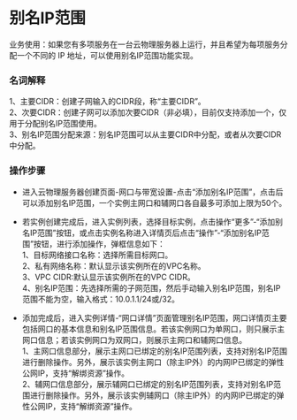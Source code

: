 # 别名IP范围

业务使用：如果您有多项服务在一台云物理服务器上运行，并且希望为每项服务分配一个不同的 IP 地址，可以使用别名IP范围功能实现。

### 名词解释
  1、主要CIDR：创建子网输入的CIDR段，称“主要CIDR”。<br/>
  2、次要CIDR：创建子网可以添加次要CIDR（非必填），目前仅支持添加一个，仅用于分配别名IP范围使用。<br/>
  3、别名IP范围分配来源：别名IP范围可以从主要CIDR中分配，或者从次要CIDR中分配。<br/>

### 操作步骤
- 进入云物理服务器创建页面-网口与带宽设置-点击“添加别名IP范围”，点击后可以添加别名IP范围，一个实例主网口和辅网口各自最多可添加上限为50个。<br/>

- 若实例创建完成后，进入实例列表，选择目标实例，点击操作“更多”-“添加别名IP范围”按钮，或点击实例名称进入详情页后点击“操作”-“添加别名IP范围”按钮，进行添加操作，弹框信息如下：<br/>
  1、目标网络接口名称：选择所需目标网口。<br/>
  2、私有网络名称：默认显示该实例所在的VPC名称。<br/>
  3、VPC CIDR:默认显示该实例所在的VPC CIDR。<br/>
  4、别名IP范围：先选择所需的子网范围，然后手动输入别名IP范围，别名IP范围不能为空，输入格式：10.0.1.1/24或/32。<br/>
  
- 添加完成后，进入实例详情-“网口详情”页面管理别名IP范围，网口详情页主要包括网口的基本信息和别名IP范围信息。若该实例网口为单网口，则只展示主网口信息；若该实例网口为双网口，则展示主网口和辅网口信息。<br/>
  1、主网口信息部分，展示主网口已绑定的别名IP范围列表，支持对别名IP范围进行删除操作。另外，展示该实例主网口（除主IP外）的内网IP已绑定的弹性公网IP，支持“解绑资源”操作。<br/>
  2、辅网口信息部分，展示辅网口已绑定的别名IP范围列表，支持对别名IP范围进行删除操作。另外，展示该实例辅网口（除主IP外）的内网IP已绑定的弹性公网IP，支持“解绑资源”操作。<br/>
  

